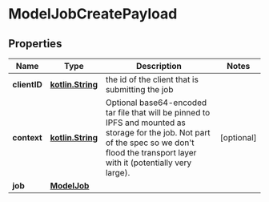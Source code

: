 # ModelJobCreatePayload

## Properties
Name | Type | Description | Notes
------------ | ------------- | ------------- | -------------
**clientID** | [**kotlin.String**](.md) | the id of the client that is submitting the job | 
**context** | [**kotlin.String**](.md) | Optional base64-encoded tar file that will be pinned to IPFS and mounted as storage for the job. Not part of the spec so we don&#x27;t flood the transport layer with it (potentially very large). |  [optional]
**job** | [**ModelJob**](ModelJob.md) |  | 
